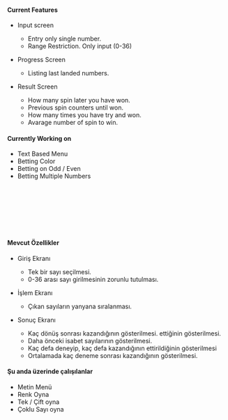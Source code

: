 

#### Current Features

* Input screen
  * Entry only single number.
  * Range Restriction. Only input (0-36)


* Progress Screen
  * Listing last landed numbers.


* Result Screen
  * How many spin later you have won.
  * Previous spin counters until won.
  * How many times you have try and won.
  * Avarage number of spin to win.
  
  
#### Currently Working on
* Text Based Menu
* Betting  Color
* Betting on Odd / Even
* Betting Multiple Numbers
<br>
<br>
<br>
<br>
<br>
<br>



#### Mevcut Özellikler
* Giriş Ekranı
  * Tek bir sayı seçilmesi.
  * 0-36 arası sayı girilmesinin zorunlu tutulması.


* İşlem Ekranı
  * Çıkan sayıların yanyana sıralanması.


* Sonuç Ekranı
  *  Kaç dönüş sonrası kazandığının gösterilmesi.
    ettiğinin gösterilmesi.
  * Daha önceki isabet sayılarının gösterilmesi.
  * Kaç defa deneyip, kaç defa kazandığının ettirildiğinin gösterilmesi
  * Ortalamada kaç deneme sonrası kazandığının gösterilmesi.
  
  
#### Şu anda üzerinde çalışılanlar
* Metin Menü
* Renk Oyna
* Tek / Çift oyna
* Çoklu Sayı oyna
